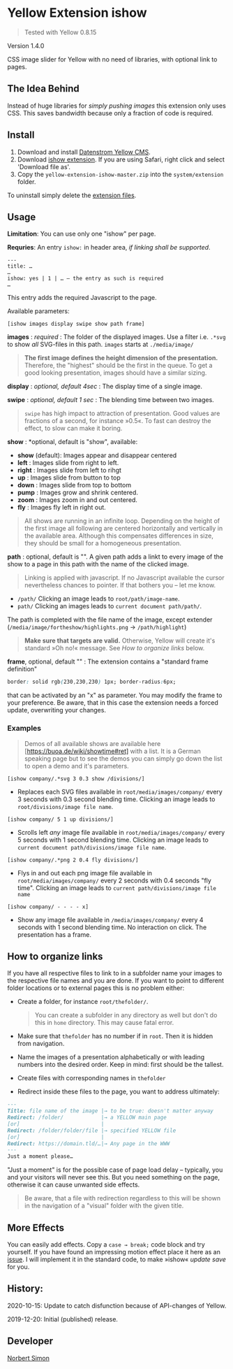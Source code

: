 # Yellow Extension ishow

> Tested with Yellow 0.8.15

Version 1.4.0

CSS image slider for Yellow with no need of libraries, with optional link to pages.

## The Idea Behind

Instead of huge libraries for *simply pushing images* this extension only uses CSS. This saves bandwidth because only a fraction of code is required.


## Install

1. Download and install [Datenstrom Yellow CMS](https://github.com/datenstrom/yellow/).
2. Download [ishow extension](https://github.com/BsNoSi/yellow-extension-ishow/archive/master.zip). If you are using Safari, right click and select 'Download file as'.
3. Copy the `yellow-extension-ishow-master.zip` into the `system/extension` folder.

To uninstall simply delete the [extension files](https://github.com/BsNoSi/yellow-extension-ishow/blob/master/extension.ini).

## Usage

**Limitation**: You can use only one "ishow" per page.

**Requries**: An entry `ishow:` in header area, *if linking shall be supported*.

```
---
title: …
…
ishow: yes | 1 | … – the entry as such is required
…
```
This entry adds the required Javascript to the page.

Available parameters:

`[ishow images display swipe show path frame]`


**images**
: *required* : The folder of the displayed images. Use a filter i.e. `.*svg` to show *all* SVG-files in this path. `images` starts at `./media/image/`

> **The first image defines the height dimension of the presentation.** Therefore, the "highest" should be the first in the queue. To get a good looking presentation, images should have a similar sizing.

**display**
: *optional, default 4sec* : The display time of a single image.

**swipe**
: *optional, default 1 sec* : The blending time between two images.

> `swipe` has high impact to attraction of presentation. Good values are fractions of a second, for instance »0.5«. To fast can destroy the effect, to slow can make it boring.

**show**
: *optional, default is "show", available:

- **show** (default): Images appear and disappear centered
-  **left** : Images slide from right to left.
- **right** :  Images slide from left to rihgt
- **up** : Images slide from button to top
- **down** : Images slide from top to bottom
- **pump** : Images grow and shrink centered.
- **zoom** : Images zoom in and out centered.
- **fly** : Images fly left in right out.

> All shows are running in an infinite loop. Depending on the height of the first image all following are centered horizontally and vertically in the available area. Although this compensates differences in size, they should be small for a homogeneous presentation.

**path**
: optional, default  is "". A given path adds a linkt to every image of the show to a page in this path with the name of the clicked image.

> Linking is applied with  javascript. If no Javascript available the cursor nevertheless chances to pointer. If that bothers you – let me know.

- `/path/` Clicking an image leads to `root/path/image-name`. 
- `path/` Clicking an images leads to `current document path/path/`. 

The path is completed with the file name of the image, except extender (`/media/image/fortheshow/highlights.png` → `/path/highlight`)

> **Make sure that targets are valid.** Otherwise, Yellow will create it's standard »Oh no!« message. See *How to organize links* below.

**frame**, optional, default "" : The extension contains a "standard frame definition"

~~~css
border: solid rgb(230,230,230) 1px; border-radius:6px;
~~~

that can be activated by an "x" as parameter. You may modify the frame to your preference. Be aware, that in this case the extension needs a forced update, overwriting your changes.

### Examples

> Demos of all available shows are available here [https://buoa.de/wiki/showtime#ret] with a list. It is a German speaking page but to see the demos you can simply go down the list to open a demo and it's parameters.

`[ishow company/.*svg 3 0.3 show /divisions/]`

- Replaces each SVG files available in `root/media/images/company/` every 3 seconds with 0.3 second blending time. Clicking an image leads to `root/divisions/image file name`.

`[ishow company/ 5 1 up divisions/]`

- Scrolls left *any* image file available in `root/media/images/company/` every 5 seconds with 1 second blending time. Clicking an image leads to `current document path/divisions/image file name`.

`[ishow company/.*png 2 0.4 fly divisions/]`

- Flys in and out each png image file available in `root/media/images/company/` every 2 seconds with 0.4 seconds "fly time". Clicking an image leads to `current path/divisions/image file name`

`[ishow company/ - - - - x]`

- Show any image file available in `/media/images/company/` every 4 seconds with 1 second blending time. No interaction on click. The presentation has a frame.

## How to organize links

If you have all respective files to link to in a subfolder name your images to the respective file names and you are done. If you want to point to different folder locations or to external pages this is no problem either:

- Create a folder, for instance `root/thefolder/`. 

  > You can create a subfolder in any directory as well but don't do this in `home` directory. This may cause fatal error.

- Make sure that `thefolder` has no number if in `root`. Then it is hidden from navigation.

- Name the images of a presentation alphabetically or with leading numbers into the desired order. Keep in mind: first should be the tallest. 

- Create files with corresponding names in `thefolder`

- Redirect inside these files to the page, you want to address ultimately:

~~~markdown
---
Title: file name of the image |→ to be true: doesn't matter anyway
Redirect: /folder/            |→ a YELLOW main page
[or]                          |
Redirect: /folder/folder/file |→ specified YELLOW file
[or]                          |
Redirect: https://domain.tld/…|→ Any page in the WWW
---
Just a moment please…
~~~

"Just a moment" is for the possible case of page load delay – typically, you and your visitors will never see this. But you need something on the page, otherwise it can cause unwanted side effects.

> Be aware, that a file with redirection regardless to this will be shown in the navigation of a "visual" folder with the given title.

## More Effects

You can easily add effects. Copy a `case → break;` code block and try yourself. If you have found an impressing motion effect place it here as an [issue](https://github.com/BsNoSi/yellow-extension-ishow/issues). I will implement it in the standard code, to make »ishow« *update save* for you.

## History:

2020-10-15: Update to catch disfunction because of API-changes of Yellow.

2019-12-20: Initial (published) release.


## Developer

[Norbert Simon](https://nosi.de/)



